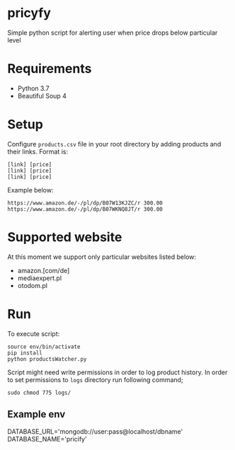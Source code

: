 # pricyfy

Simple python script for alerting user when price drops below particular level

# Requirements

- Python 3.7
- Beautiful Soup 4

# Setup

Configure `products.csv` file in your root directory by adding products and their links. Format is:

```
[link] [price]
[link] [price]
[link] [price]
```

Example below:

```
https://www.amazon.de/-/pl/dp/B07W13KJZC/r 300.00
https://www.amazon.de/-/pl/dp/B07WKNQ8JT/r 300.00
```

# Supported website

At this moment we support only particular websites listed below:

- amazon.[com/de]
- mediaexpert.pl
- otodom.pl

# Run

To execute script:

```
source env/bin/activate
pip install
python productsWatcher.py
```

Script might need write permissions in order to log product history. In order to set permissions to `logs` directory
run following command;

```
sudo chmod 775 logs/
```

## Example env

DATABASE_URL='mongodb://user:pass@localhost/dbname'
DATABASE_NAME='pricify'
